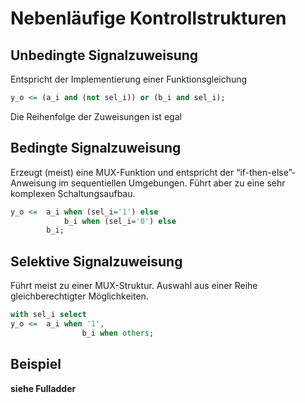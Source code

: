 # Nebenläufige Kontrollstrukturen

## Unbedingte Signalzuweisung

Entspricht der Implementierung einer Funktionsgleichung

```vhdl
y_o <= (a_i and (not sel_i)) or (b_i and sel_i);
```

Die Reihenfolge der Zuweisungen ist egal



## Bedingte Signalzuweisung

Erzeugt (meist) eine MUX-Funktion und entspricht der “if-then-else”-Anweisung im sequentiellen Umgebungen. Führt aber zu eine sehr komplexen Schaltungsaufbau.

```vhdl
y_o <= 	a_i when (sel_i='1') else
  			b_i when (sel_i='0') else
        b_i;
```



## Selektive Signalzuweisung

Führt meist zu einer MUX-Struktur. Auswahl aus einer Reihe gleichberechtigter Möglichkeiten.

```vhdl
with sel_i select
y_o <=	a_i when '1',
				b_i when others;
```



## Beispiel

**siehe Fulladder**

